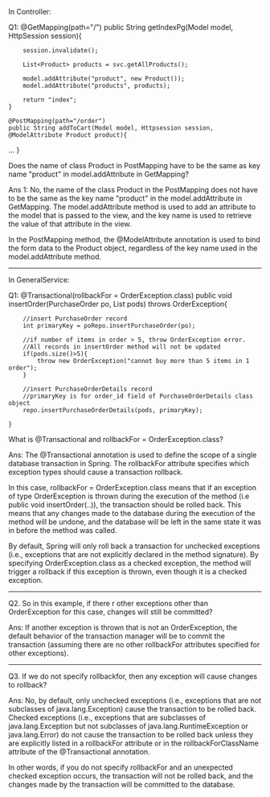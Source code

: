 In Controller:

Q1: 
@GetMapping(path="/")
    public String getIndexPg(Model model, HttpSession session){
        
        session.invalidate();

        List<Product> products = svc.getAllProducts();

        model.addAttribute("product", new Product());
        model.addAttribute("products", products);

        return "index";
    }

    @PostMapping(path="/order")
    public String addToCart(Model model, Httpsession session, @ModelAttribute Product product){

...
}

Does the name of class Product in PostMapping have to be the same as key name "product" in model.addAttribute in GetMapping?

Ans 1:
No, the name of the class Product in the PostMapping does not have to be the same as the key name "product" in the model.addAttribute in GetMapping. The model.addAttribute method is used to add an attribute to the model that is passed to the view, and the key name is used to retrieve the value of that attribute in the view.

In the PostMapping method, the @ModelAttribute annotation is used to bind the form data to the Product object, regardless of the key name used in the model.addAttribute method.

----------------------------------------------------------------------------------------------

In GeneralService:

Q1:
@Transactional(rollbackFor = OrderException.class)
    public void insertOrder(PurchaseOrder po, List<PurchaseOrderDetails> pods) throws OrderException{
        
        //insert PurchaseOrder record
        int primaryKey = poRepo.insertPurchaseOrder(po);

        //if number of items in order > 5, throw OrderException error.
        //All records in insertOrder method will not be updated
        if(pods.size()>5){
            throw new OrderException("cannot buy more than 5 items in 1 order");
        }

        //insert PurchaseOrderDetails record
        //primaryKey is for order_id field of PurchaseOrderDetails class object
        repo.insertPurchaseOrderDetails(pods, primaryKey);

    }

What is @Transactional and rollbackFor = OrderException.class?

Ans:
The @Transactional annotation is used to define the scope of a single database transaction in Spring. The rollbackFor attribute specifies which exception types should cause a transaction rollback.

In this case, rollbackFor = OrderException.class means that if an exception of type OrderException is thrown during the execution of the method 
(i.e public void insertOrder(..)), the transaction should be rolled back. This means that any changes made to the database during the execution of the method will be undone, and the database will be left in the same state it was in before the method was called.

By default, Spring will only roll back a transaction for unchecked exceptions (i.e., exceptions that are not explicitly declared in the method signature). By specifying OrderException.class as a checked exception, the method will trigger a rollback if this exception is thrown, even though it is a checked exception.


----------------------------------------------------------------------------------------------

Q2.
So in this example, if there r other exceptions other than OrderException for this case, changes will still be committed?

Ans:
If another exception is thrown that is not an OrderException, the default behavior of the transaction manager will be to commit the transaction (assuming there are no other rollbackFor attributes specified for other exceptions).

----------------------------------------------------------------------------------------------

Q3.
If we do not specify rollbackfor, then any exception will cause changes to rollback?

Ans:
No, by default, only unchecked exceptions (i.e., exceptions that are not subclasses of java.lang.Exception) cause the transaction to be rolled back. Checked exceptions (i.e., exceptions that are subclasses of java.lang.Exception but not subclasses of java.lang.RuntimeException or java.lang.Error) do not cause the transaction to be rolled back unless they are explicitly listed in a rollbackFor attribute or in the rollbackForClassName attribute of the @Transactional annotation.

In other words, if you do not specify rollbackFor and an unexpected checked exception occurs, the transaction will not be rolled back, and the changes made by the transaction will be committed to the database.